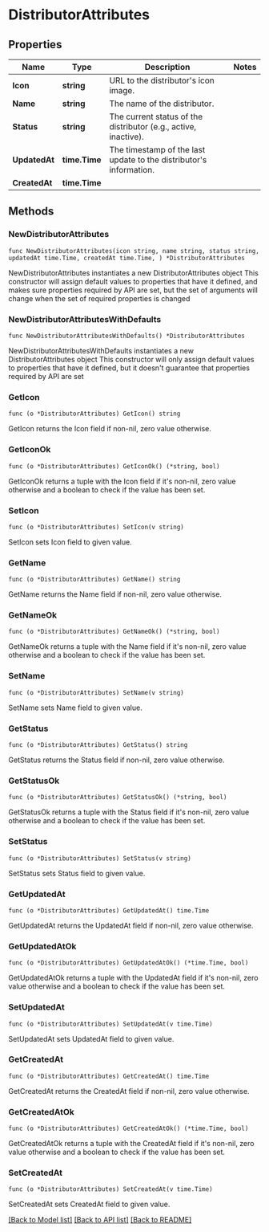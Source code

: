 # DistributorAttributes

## Properties

Name | Type | Description | Notes
------------ | ------------- | ------------- | -------------
**Icon** | **string** | URL to the distributor&#39;s icon image. | 
**Name** | **string** | The name of the distributor. | 
**Status** | **string** | The current status of the distributor (e.g., active, inactive). | 
**UpdatedAt** | **time.Time** | The timestamp of the last update to the distributor&#39;s information. | 
**CreatedAt** | **time.Time** |  | 

## Methods

### NewDistributorAttributes

`func NewDistributorAttributes(icon string, name string, status string, updatedAt time.Time, createdAt time.Time, ) *DistributorAttributes`

NewDistributorAttributes instantiates a new DistributorAttributes object
This constructor will assign default values to properties that have it defined,
and makes sure properties required by API are set, but the set of arguments
will change when the set of required properties is changed

### NewDistributorAttributesWithDefaults

`func NewDistributorAttributesWithDefaults() *DistributorAttributes`

NewDistributorAttributesWithDefaults instantiates a new DistributorAttributes object
This constructor will only assign default values to properties that have it defined,
but it doesn't guarantee that properties required by API are set

### GetIcon

`func (o *DistributorAttributes) GetIcon() string`

GetIcon returns the Icon field if non-nil, zero value otherwise.

### GetIconOk

`func (o *DistributorAttributes) GetIconOk() (*string, bool)`

GetIconOk returns a tuple with the Icon field if it's non-nil, zero value otherwise
and a boolean to check if the value has been set.

### SetIcon

`func (o *DistributorAttributes) SetIcon(v string)`

SetIcon sets Icon field to given value.


### GetName

`func (o *DistributorAttributes) GetName() string`

GetName returns the Name field if non-nil, zero value otherwise.

### GetNameOk

`func (o *DistributorAttributes) GetNameOk() (*string, bool)`

GetNameOk returns a tuple with the Name field if it's non-nil, zero value otherwise
and a boolean to check if the value has been set.

### SetName

`func (o *DistributorAttributes) SetName(v string)`

SetName sets Name field to given value.


### GetStatus

`func (o *DistributorAttributes) GetStatus() string`

GetStatus returns the Status field if non-nil, zero value otherwise.

### GetStatusOk

`func (o *DistributorAttributes) GetStatusOk() (*string, bool)`

GetStatusOk returns a tuple with the Status field if it's non-nil, zero value otherwise
and a boolean to check if the value has been set.

### SetStatus

`func (o *DistributorAttributes) SetStatus(v string)`

SetStatus sets Status field to given value.


### GetUpdatedAt

`func (o *DistributorAttributes) GetUpdatedAt() time.Time`

GetUpdatedAt returns the UpdatedAt field if non-nil, zero value otherwise.

### GetUpdatedAtOk

`func (o *DistributorAttributes) GetUpdatedAtOk() (*time.Time, bool)`

GetUpdatedAtOk returns a tuple with the UpdatedAt field if it's non-nil, zero value otherwise
and a boolean to check if the value has been set.

### SetUpdatedAt

`func (o *DistributorAttributes) SetUpdatedAt(v time.Time)`

SetUpdatedAt sets UpdatedAt field to given value.


### GetCreatedAt

`func (o *DistributorAttributes) GetCreatedAt() time.Time`

GetCreatedAt returns the CreatedAt field if non-nil, zero value otherwise.

### GetCreatedAtOk

`func (o *DistributorAttributes) GetCreatedAtOk() (*time.Time, bool)`

GetCreatedAtOk returns a tuple with the CreatedAt field if it's non-nil, zero value otherwise
and a boolean to check if the value has been set.

### SetCreatedAt

`func (o *DistributorAttributes) SetCreatedAt(v time.Time)`

SetCreatedAt sets CreatedAt field to given value.



[[Back to Model list]](../README.md#documentation-for-models) [[Back to API list]](../README.md#documentation-for-api-endpoints) [[Back to README]](../README.md)


